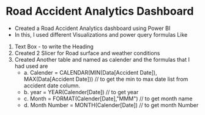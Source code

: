 # Road Accident Analytics Dashboard
*  Created a Road Accident Analytics dashboard using Power BI
* In this, I used different Visualizations and power query formulas Like
1. Text Box - to write the Heading
2. Created 2 Slicer for Road surface and weather conditions
3. Created Another table and named as calender and the formulas that I had used are
   * a. Calender = CALENDAR(MIN(Data[Accident Date]), MAX(Data[Accident Date])) // to get the min to max date list from accident date column.
   * b. year = YEAR(Calender[Date]) // to get year
   * c. Month = FORMAT(Calender[Date],"MMM") // to get month name
   * d. Month Number = MONTH(Calender[Date]) // to get month Number
